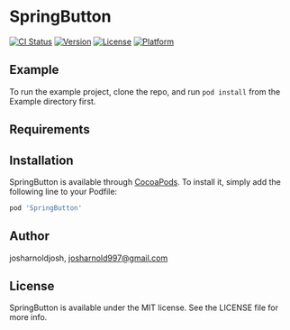 # SpringButton

[![CI Status](https://img.shields.io/travis/josharnoldjosh/SpringButton.svg?style=flat)](https://travis-ci.org/josharnoldjosh/SpringButton)
[![Version](https://img.shields.io/cocoapods/v/SpringButton.svg?style=flat)](https://cocoapods.org/pods/SpringButton)
[![License](https://img.shields.io/cocoapods/l/SpringButton.svg?style=flat)](https://cocoapods.org/pods/SpringButton)
[![Platform](https://img.shields.io/cocoapods/p/SpringButton.svg?style=flat)](https://cocoapods.org/pods/SpringButton)

## Example

To run the example project, clone the repo, and run `pod install` from the Example directory first.

## Requirements

## Installation

SpringButton is available through [CocoaPods](https://cocoapods.org). To install
it, simply add the following line to your Podfile:

```ruby
pod 'SpringButton'
```

## Author

josharnoldjosh, josharnold997@gmail.com

## License

SpringButton is available under the MIT license. See the LICENSE file for more info.
